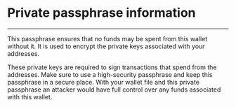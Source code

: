 # Private passphrase information

---

This passphrase ensures that no funds may be spent from this wallet without it.  It is used to encrypt the private keys associated with your addresses.

These private keys are required to sign transactions that spend from the addresses.  Make sure to use a high-security passphrase and keep this passphrase in a secure place. With your wallet file and this private passphrase an attacker would have full control over any funds associated with this wallet.
